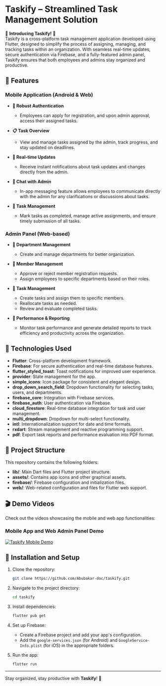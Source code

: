 # Taskify – Streamlined Task Management Solution

🚀 **Introducing Taskify!** 🚀  
Taskify is a cross-platform task management application developed using Flutter, designed to simplify the process of assigning, managing, and tracking tasks within an organization. With seamless real-time updates, secure authentication via Firebase, and a fully-featured admin panel, Taskify ensures that both employees and admins stay organized and productive.

## 🌟 Features

### Mobile Application (Android & Web)
- **🔐 Robust Authentication**
  - Employees can apply for registration, and upon admin approval, access their assigned tasks.
  
- **📋 Task Overview**
  - View and manage tasks assigned by the admin, track progress, and stay updated on deadlines.
  
- **📱 Real-time Updates**
  - Receive instant notifications about task updates and changes directly from the admin.
  
- **💬 Chat with Admin**
  - In-app messaging feature allows employees to communicate directly with the admin for any clarifications or discussions about tasks.

- **🔧 Task Management**
  - Mark tasks as completed, manage active assignments, and ensure timely submission of all tasks.

### Admin Panel (Web-based)
- **🔹 Department Management**
  - Create and manage departments for better organization.
  
- **🔹 Member Management**
  - Approve or reject member registration requests.
  - Assign employees to specific departments based on their roles.

- **🔹 Task Management**
  - Create tasks and assign them to specific members.
  - Reallocate tasks as needed.
  - Review and evaluate completed tasks.

- **🔹 Performance & Reporting**
  - Monitor task performance and generate detailed reports to track efficiency and productivity across the organization.

## 📲 Technologies Used
- **Flutter**: Cross-platform development framework.
- **Firebase**: For secure authentication and real-time database features.
- **flutter_styled_toast**: Toast notifications for improved user experience.
- **provider**: State management for the app.
- **simple_icons**: Icon package for consistent and elegant design.
- **drop_down_search_field**: Dropdown functionality for selecting tasks, users, and departments.
- **firebase_core**: Integration with Firebase services.
- **firebase_auth**: User authentication via Firebase.
- **cloud_firestore**: Real-time database integration for task and user management.
- **multi_dropdown**: Dropdown for multi-select functionality.
- **intl**: Internationalization support for date and time formats.
- **rxdart**: Stream management and reactive programming support.
- **pdf**: Export task reports and performance evaluation into PDF format.

## 📂 Project Structure
This repository contains the following folders:

- **lib/**: Main Dart files and Flutter project structure.
- **assets/**: Contains app icons and other graphical assets.
- **firebase/**: Firebase configuration and initialization files.
- **web/**: Web-related configuration and files for Flutter web support.

## 🎬 Demo Videos
Check out the videos showcasing the mobile and web app functionalities:

### Mobile App and Web Admin Panel Demo
[![Taskify Mobile Demo](https://img.youtube.com/vi/your-mobile-demo-video-url/0.jpg)](https://www.youtube.com/watch?v=your-mobile-demo-video-url)

## 🔧 Installation and Setup

1. Clone the repository:
   ```bash
   git clone https://github.com/Abubakar-doc/taskify.git
   ```
   
2. Navigate to the project directory:
   ```bash
   cd taskify
   ```

3. Install dependencies:
   ```bash
   flutter pub get
   ```

4. Set up Firebase:
   - Create a Firebase project and add your app's configuration.
   - Add the `google-services.json` (for Android) and `GoogleService-Info.plist` (for iOS) in the appropriate folders.

5. Run the app:
   ```bash
   flutter run
   ```

---

Stay organized, stay productive with **Taskify**! 💼
